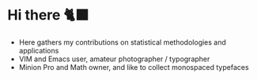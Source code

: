 # Hi there 🐈‍⬛

* Here gathers my contributions on statistical methodologies and applications
* VIM and Emacs user, amateur photographer / typographer
* Minion Pro and Math owner, and like to collect monospaced typefaces

